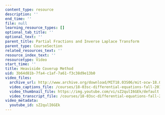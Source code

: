```yaml
---
content_type: resource
description: ''
end_time: ''
file: null
learning_resource_types: []
optional_tab_title: ''
optional_text: ''
parent_title: Partial Fractions and Inverse Laplace Transform
parent_type: CourseSection
related_resources_text: ''
resource_index_text: ''
resourcetype: Video
start_time: ''
title: Heaviside Coverup Method
uid: 3b64d81b-7fa4-c1af-7a61-f3c38d9e13b0
video_files:
  archive_url: http://www.archive.org/download/MIT18.03S06/mit-ocw-18.03-lec19-31mar2003-220k_512kb.mp4
  video_captions_file: /courses/18-03sc-differential-equations-fall-2011/09e485a592d95a54a798cecd737f6765_sZ2qulI6GEk.vtt
  video_thumbnail_file: https://img.youtube.com/vi/sZ2qulI6GEk/default.jpg
  video_transcript_file: /courses/18-03sc-differential-equations-fall-2011/2e670e0a8a57ca136df692772b818ba5_sZ2qulI6GEk.pdf
video_metadata:
  youtube_id: sZ2qulI6GEk
---
```

